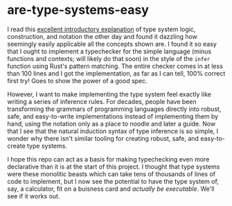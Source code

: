 # are-type-systems-easy

I read this [excellent introductory explanation](https://langdev.stackexchange.com/questions/2692/how-should-i-read-type-system-notation/2693#2693)
of type system logic, construction, and notation the other day and found it dazzling
how seemingly easily applicable all the concepts shown are.
I found it so easy that I ought to implement a typechecker for the simple language
(minus functions and contexts; will likely do that soon) in the style of the `infer` function
using Rust's pattern matching.
The entire checker comes in at less than 100 lines and I got the implementation, as far as I can tell,
100% correct first try!
Goes to show the power of a good spec.

However, I want to make implementing the type system feel exactly like writing a series of inference
rules.
For decades, people have been transforming the grammars of programming languages directly into 
robust, safe, and easy-to-write implementations instead of implementing them by hand, using the notation
only as a place to noodle and later a guide.
Now that I see that the natural induction syntax of type inference is so simple, I wonder 
why there isn't similar tooling for creating robust, safe, and easy-to-create type systems.

I hope this repo can act as a basis for making typechecking even more declarative than it is
at the start of this project.
I thought that type systems were these monolitic beasts which can take tens of thousands of lines of
code to implement, but I now see the potential to have the type system of, say, a calculator, fit on a 
buisness card and *actually be executable*.
We'll see if it works out.
